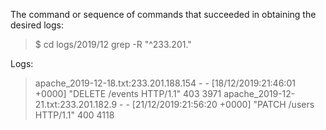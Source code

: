 The command or sequence of commands that succeeded in obtaining the desired logs:

> $ cd logs/2019/12 
> grep -R "^233.201."

Logs:
> apache_2019-12-18.txt:233.201.188.154 - - [18/12/2019:21:46:01 +0000] "DELETE /events HTTP/1.1" 403 3971
> apache_2019-12-21.txt:233.201.182.9 - - [21/12/2019:21:56:20 +0000] "PATCH /users HTTP/1.1" 400 4118

